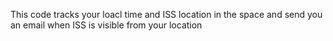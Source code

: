 This code tracks your loacl time and ISS location in the space and send you an email when ISS is visible from your location 
